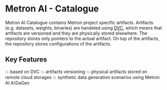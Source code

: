 # Metron AI - Catalogue

Metron AI Catalogue contains Metron project specific artifacts. Artifacts (e.g. datasets, weights, binaries) are handeled using [DVC](https://dvc.org/), which means that artifacts are versioned and they are physically stored elsewhere. The repository stores only pointers to the actual artifact. On top of the artifacts, the repository stores configurations of the artifacts.

## Key Features

:boom: based on DVC
:boom: artifacts versioning
:boom: physical artifacts stored on remote cloud storages
:boom: synthetic data generation scenarios using Metron AI ArDaGen